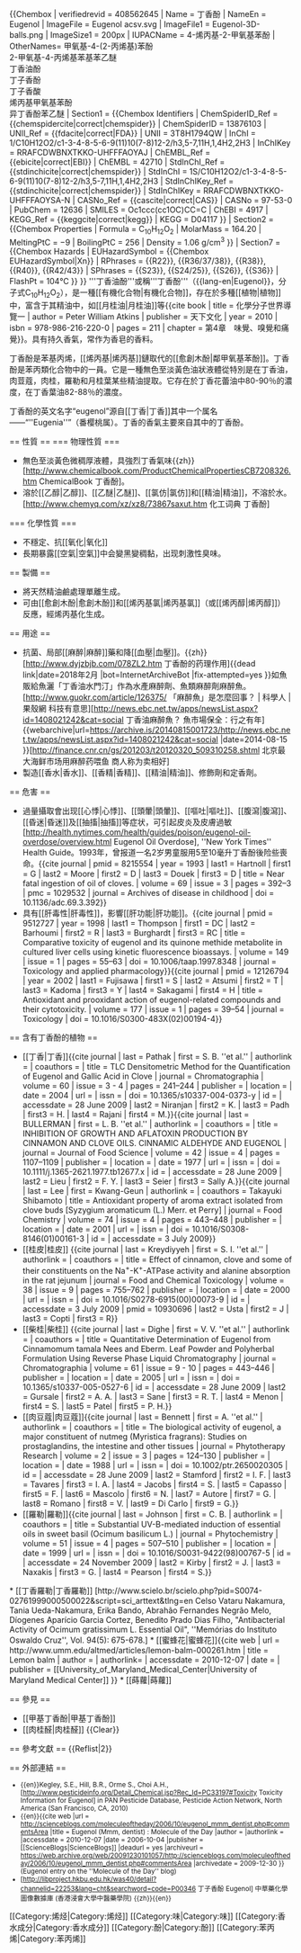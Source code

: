 {{Chembox
| verifiedrevid = 408562645
| Name = 丁香酚
| NameEn = Eugenol
| ImageFile = Eugenol acsv.svg
| ImageFile1 = Eugenol-3D-balls.png
| ImageSize1 = 200px
| IUPACName = 4-烯丙基-2-甲氧基苯酚
| OtherNames= 甲氧基-4-(2-丙烯基)苯酚<br />2-甲氧基-4-丙烯基苯基苯乙醚<br />丁香油酚<br />丁子香酚<br />丁子香酸<br />烯丙基甲氧基苯酚<br />异丁香酚苯乙醚
| Section1 = {{Chembox Identifiers
| ChemSpiderID_Ref = {{chemspidercite|correct|chemspider}}
| ChemSpiderID = 13876103
| UNII_Ref = {{fdacite|correct|FDA}}
| UNII = 3T8H1794QW
| InChI = 1/C10H12O2/c1-3-4-8-5-6-9(11)10(7-8)12-2/h3,5-7,11H,1,4H2,2H3
| InChIKey = RRAFCDWBNXTKKO-UHFFFAOYAJ
| ChEMBL_Ref = {{ebicite|correct|EBI}}
| ChEMBL = 42710
| StdInChI_Ref = {{stdinchicite|correct|chemspider}}
| StdInChI = 1S/C10H12O2/c1-3-4-8-5-6-9(11)10(7-8)12-2/h3,5-7,11H,1,4H2,2H3
| StdInChIKey_Ref = {{stdinchicite|correct|chemspider}}
| StdInChIKey = RRAFCDWBNXTKKO-UHFFFAOYSA-N
| CASNo_Ref = {{cascite|correct|CAS}}
| CASNo = 97-53-0
| PubChem = 12636
| SMILES = Oc1ccc(cc1OC)CC=C
| ChEBI = 4917
| KEGG_Ref = {{keggcite|correct|kegg}}
| KEGG = D04117
}}
| Section2 = {{Chembox Properties
| Formula = C<sub>10</sub>H<sub>12</sub>O<sub>2</sub>
| MolarMass = 164.20
| MeltingPtC = −9
| BoilingPtC = 256
| Density = 1.06 g/cm<sup>3</sup>
 }}
| Section7 = {{Chembox Hazards
| EUHazardSymbol = {{Chembox EUHazardSymbol|Xn}}<ref name="ChemicalBook" />
| RPhrases = {{R22}}, {{R36/37/38}}, {{R38}}, {{R40}}, {{R42/43}}<ref name="ChemicalBook" />
| SPhrases = {{S23}}, {{S24/25}}, {{S26}}, {{S36}}<ref name="ChemicalBook" />
| FlashPt = 104℃
 }}
}}
'''丁香油酚'''或稱'''丁香酚'''（{{lang-en|Eugenol}}，分子式C<sub>10</sub>H<sub>12</sub>O<sub>2</sub>），是一種[[有機化合物|有機化合物]]，存在於多種[[植物|植物]]中，富含于其精油中，如[[月桂油|月桂油]]等<ref name="ChemicalBook" /><ref name="化學分子世界導覽一">{{cite book | title = 化學分子世界導覽一 | author = Peter William Atkins | publisher = 天下文化 | year = 2010 | isbn = 978-986-216-220-0 | pages = 211 | chapter = 第4章　味覺、嗅覺和痛覺}}</ref>。具有持久香氣，常作为香皂的香料。

丁香酚是苯基丙烯，[[烯丙基|烯丙基]]鏈取代的[[愈創木酚|鄰甲氧基苯酚]]。丁香酚是苯丙類化合物中的一員。它是一種無色至淡黃色油狀液體從特別是在丁香油，肉荳蔻，肉桂，羅勒和月桂葉某些精油提取。它存在於丁香花蕾油中80-90％的濃度，在丁香葉油82-88％的濃度。

丁香酚的英文名字“eugenol”源自[[丁香|丁香]]其中一个属名——“''Eugenia''”（番樱桃属）。丁香的香氣主要來自其中的丁香酚。

== 性質 ==
=== 物理性質 ===
* 無色至淡黃色微稠厚液體，具強烈丁香氣味<ref name="ChemicalBook">{{zh}}[http://www.chemicalbook.com/ProductChemicalPropertiesCB7208326.htm ChemicalBook 丁香酚]</ref>。
* 溶於[[乙醇|乙醇]]、[[乙醚|乙醚]]、[[氯仿|氯仿]]和[[精油|精油]]，不溶於水。<ref>[http://www.chemyq.com/xz/xz8/73867saxut.htm  化工词典 丁香酚]</ref>

=== 化學性質 ===
* 不穩定、抗[[氧化|氧化]]<ref name="Ref001" />
* 長期暴露[[空氣|空氣]]中会變黑變稠黏，出现刺激性臭味。

== 製備 ==
* 將天然精油鹼處理單離生成。
* 可由[[愈創木酚|愈創木酚]]和[[烯丙基氯|烯丙基氯]]（或[[烯丙醇|烯丙醇]]）反應，經烯丙基化生成<ref name="ChemicalBook" />。

== 用途 ==
* 抗菌、局部[[麻醉|麻醉]]藥和降[[血壓|血壓]]。<ref name="Ref001">{{zh}}[http://www.dyjzbjb.com/078ZL2.htm 丁香酚的药理作用]{{dead link|date=2018年2月 |bot=InternetArchiveBot |fix-attempted=yes }}</ref>如魚販給魚灑「丁香油水門汀」作為水產麻醉劑、魚類麻醉劑麻醉魚。<ref>[http://www.guokr.com/article/126375/ 「麻醉魚」是怎麼回事？ | 科學人 | 果殼網 科技有意思]</ref><ref>[http://news.ebc.net.tw/apps/newsList.aspx?id=1408021242&cat=social 丁香油麻醉魚？ 魚市場保全：行之有年] {{webarchive|url=https://archive.is/20140815001723/http://news.ebc.net.tw/apps/newsList.aspx?id=1408021242&cat=social |date=2014-08-15 }}</ref><ref>[http://finance.cnr.cn/gs/201203/t20120320_509310258.shtml 北京最大海鲜市场用麻醉药喂鱼 商人称为卖相好]</ref>
* 製造[[香水|香水]]、[[香精|香精]]、[[精油|精油]]、修飾劑和定香劑。

== 危害 ==
* 過量攝取會出现[[心悸|心悸]]、[[頭暈|頭暈]]、[[嘔吐|嘔吐]]、[[腹瀉|腹瀉]]、[[昏迷|昏迷]]及[[抽搐|抽搐]]等症状，可引起皮炎及皮膚過敏<ref>[http://health.nytimes.com/health/guides/poison/eugenol-oil-overdose/overview.html Eugenol Oil Overdose], ''New York Times'' Health Guide</ref>。1993年，曾报道一名2岁男童服用5至10毫升丁香酚後险些喪命。<ref>{{cite journal | pmid = 8215554 | year = 1993 | last1 = Hartnoll | first1 = G | last2 = Moore | first2 = D | last3 = Douek | first3 = D | title = Near fatal ingestion of oil of cloves. | volume = 69 | issue = 3 | pages = 392–3 | pmc = 1029532 | journal = Archives of disease in childhood | doi = 10.1136/adc.69.3.392}}</ref>
* 具有[[肝毒性|肝毒性]]，影響[[肝功能|肝功能]]。<ref>{{cite journal | pmid = 9512727 | year = 1998 | last1 = Thompson | first1 = DC | last2 = Barhoumi | first2 = R | last3 = Burghardt | first3 = RC | title = Comparative toxicity of eugenol and its quinone methide metabolite in cultured liver cells using kinetic fluorescence bioassays. | volume = 149 | issue = 1 | pages = 55–63 | doi = 10.1006/taap.1997.8348 | journal = Toxicology and applied pharmacology}}</ref><ref>{{cite journal | pmid =  12126794 | year =  2002 | last1 =  Fujisawa | first1 =  S | last2 =  Atsumi | first2 =  T | last3 =  Kadoma | first3 =  Y | last4 =  Sakagami | first4 =  H | title =  Antioxidant and prooxidant action of eugenol-related compounds and their cytotoxicity. | volume =  177 | issue =  1 | pages =  39–54 | journal =  Toxicology | doi =  10.1016/S0300-483X(02)00194-4}}</ref>

== 含有丁香酚的植物 ==
* [[丁香|丁香]]<ref name=tdmq>{{cite journal
  | last = Pathak
  | first = S. B. ''et al.''
  | authorlink =
  | coauthors =
  | title = TLC Densitometric Method for the Quantification of Eugenol and Gallic Acid in Clove
  | journal = Chromatographia
  | volume = 60
  | issue = 3 - 4
  | pages = 241–244
  | publisher =
  | location =
  | date = 2004
  | url =
  | issn =
  | doi = 10.1365/s10337-004-0373-y
  | id =
  | accessdate = 28 June 2009
  | last2 = Niranjan
  | first2 = K.
  | last3 = Padh
  | first3 = H.
  | last4 = Rajani
  | first4 = M.}}</ref><ref name=igap>{{cite journal
  | last = BULLERMAN
  | first = L. B. ''et al.''
  | authorlink =
  | coauthors =
  | title = INHIBITION OF GROWTH AND AFLATOXIN PRODUCTION BY CINNAMON AND CLOVE OILS. CINNAMIC ALDEHYDE AND EUGENOL
  | journal = Journal of Food Science
  | volume = 42
  | issue = 4
  | pages = 1107–1109
  | publisher =
  | location =
  | date = 1977
  | url =
  | issn =
  | doi = 10.1111/j.1365-2621.1977.tb12677.x
  | id =
  | accessdate = 28 June 2009
  | last2 = Lieu
  | first2 = F. Y.
  | last3 = Seier
  | first3 = Sally A.}}</ref><ref name=apae>{{cite journal
  | last = Lee
  | first = Kwang-Geun
  | authorlink =
  | coauthors = Takayuki Shibamoto
  | title = Antioxidant property of aroma extract isolated from clove buds [Syzygium aromaticum (L.) Merr. et Perry]
  | journal = Food Chemistry
  | volume = 74
  | issue = 4
  | pages = 443–448
  | publisher =
  | location =
  | date = 2001
  | url =
  | issn =
  | doi = 10.1016/S0308-8146(01)00161-3
  | id =
  | accessdate = 3 July 2009}}</ref>
* [[桂皮|桂皮]] <ref name=igap /><ref name=eccs>{{cite journal
  | last = Kreydiyyeh
  | first = S. I. ''et al.''
  | authorlink =
  | coauthors =
  | title = Effect of cinnamon, clove and some of their constituents on the Na<sup>+</sup>-K<sup>+</sup>-ATPase activity and alanine absorption in the rat jejunum
  | journal = Food and Chemical Toxicology
  | volume = 38
  | issue = 9
  | pages = 755–762
  | publisher =
  | location =
  | date = 2000
  | url =
  | issn =
  | doi = 10.1016/S0278-6915(00)00073-9
  | id =
  | accessdate = 3 July 2009
  | pmid = 10930696
  | last2 = Usta
  | first2 = J
  | last3 = Copti
  | first3 = R}}</ref>
* [[柴桂|柴桂]] <ref name=qdec>{{cite journal
  | last = Dighe
  | first = V. V. ''et al.''
  | authorlink =
  | coauthors =
  | title = Quantitative Determination of Eugenol from Cinnamomum tamala Nees and Eberm. Leaf Powder and Polyherbal Formulation Using Reverse Phase Liquid Chromatography
  | journal = Chromatographia
  | volume = 61
  | issue = 9 - 10
  | pages = 443–446
  | publisher =
  | location =
  | date = 2005
  | url =
  | issn =
  | doi = 10.1365/s10337-005-0527-6
  | id =
  | accessdate = 28 June 2009
  | last2 = Gursale
  | first2 = A. A.
  | last3 = Sane
  | first3 = R. T.
  | last4 = Menon
  | first4 = S.
  | last5 = Patel
  | first5 = P. H.}}</ref>
* [[肉豆蔻|肉豆蔻]]<ref name=baem>{{cite journal
  | last = Bennett
  | first = A. ''et al.''
  | authorlink =
  | coauthors =
  | title = The biological activity of eugenol, a major constituent of nutmeg (Myristica fragrans): Studies on prostaglandins, the intestine and other tissues
  | journal = Phytotherapy Research
  | volume = 2
  | issue = 3
  | pages = 124–130
  | publisher =
  | location =
  | date = 1988
  | url =
  | issn =
  | doi = 10.1002/ptr.2650020305
  | id =
  | accessdate = 28 June 2009
  | last2 = Stamford
  | first2 = I. F.
  | last3 = Tavares
  | first3 = I. A.
  | last4 = Jacobs
  | first4 = S.
  | last5 = Capasso
  | first5 = F.
  | last6 = Mascolo
  | first6 = N.
  | last7 = Autore
  | first7 = G.
  | last8 = Romano
  | first8 = V.
  | last9 = Di Carlo
  | first9 = G.}}</ref>
* [[羅勒|羅勒]]<ref name=osc>{{cite journal
  | last = Johnson
  | first = C. B.
  | authorlink =
  | coauthors =
  | title = Substantial UV-B-mediated induction of essential oils in sweet basil (Ocimum basilicum L.)
  | journal = Phytochemistry
  | volume = 51
  | issue = 4
  | pages = 507–510
  | publisher =
  | location =
  | date = 1999
  | url =
  | issn =
  | doi = 10.1016/S0031-9422(98)00767-5
  | id =
  | accessdate = 24 November 2009
  | last2 = Kirby
  | first2 = J.
  | last3 = Naxakis
  | first3 = G.
  | last4 = Pearson
  | first4 = S.}}
</ref>
* [[丁香羅勒|丁香羅勒]] <ref>[http://www.scielo.br/scielo.php?pid=S0074-02761999000500022&script=sci_arttext&tlng=en Celso Vataru Nakamura, Tania Ueda-Nakamura, Erika Bando, Abrahão Fernandes Negrão Melo, Díogenes Aparício Garcia Cortez, Benedito Prado Dias Filho, "Antibacterial Activity of Ocimum gratissimum L. Essential Oil", ''Memórias do Instituto Oswaldo Cruz'', Vol. 94(5): 675-678.]</ref>
* [[蜜蜂花|蜜蜂花]]<ref>{{cite web
| url = http://www.umm.edu/altmed/articles/lemon-balm-000261.htm
| title = Lemon balm
| author = | authorlink=
| accessdate = 2010-12-07 | date = | publisher = [[University_of_Maryland_Medical_Center|University of Maryland Medical Center]]
}}</ref>
* [[蒔蘿|蒔蘿]]

== 參見 ==
* [[甲基丁香酚|甲基丁香酚]]
* [[肉桂醛|肉桂醛]]
{{Clear}}

== 參考文獻 ==
{{Reflist|2}}

== 外部連結 ==
<small>
* {{en}}Kegley, S.E., Hill, B.R., Orme S., Choi A.H., [http://www.pesticideinfo.org/Detail_Chemical.jsp?Rec_Id=PC33197#Toxicity Toxicity Information for Eugenol] in PAN Pesticide Database, Pesticide Action Network, North America (San Francisco, CA, 2010)
* {{en}}{{cite web
 |url         = http://scienceblogs.com/moleculeoftheday/2006/10/eugenol_mmm_dentist.php#commentsArea
 |title       = Eugenol (Mmm, dentist) : Molecule of the Day
 |author      = 
 |authorlink  = 
 |accessdate  = 2010-12-07
 |date        = 2006-10-04
 |publisher   = [[ScienceBlogs|ScienceBlogs]]
 |deadurl     = yes
 |archiveurl  = https://web.archive.org/web/20091230101057/http://scienceblogs.com/moleculeoftheday/2006/10/eugenol_mmm_dentist.php#commentsArea
 |archivedate = 2009-12-30
}} (Eugenol entry on the ''Molecule of the Day'' blog)
* [http://libproject.hkbu.edu.hk/was40/detail?channelid=22253&lang=cht&searchword=code=P00346 丁子香酚 Eugenol] 中草藥化學圖像數據庫 (香港浸會大學中醫藥學院) {{zh}}{{en}}
</small>

[[Category:烯烃|Category:烯烃]]
[[Category:味|Category:味]]
[[Category:香水成分|Category:香水成分]]
[[Category:酚|Category:酚]]
[[Category:苯丙烯|Category:苯丙烯]]